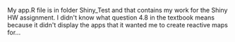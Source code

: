 My app.R file is in folder Shiny_Test and that contains my work for the Shiny HW assignment. I didn't know what question 4.8 in the textbook means because it didn't display the apps that it wanted me to create reactive maps for...
